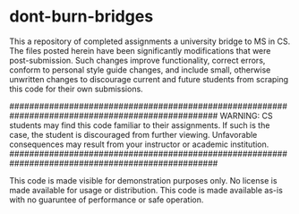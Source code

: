 # dont-burn-bridges
This a repository of completed assignments a university bridge to MS in CS.  The files posted herein have been significantly modifications that were post-submission.  Such changes improve functionality, correct errors, conform to personal style guide changes, and include small, otherwise unwritten changes to discourage current and future students from scraping this code for their own submissions.  

##################################################################################################
WARNING: CS students may find this code familiar to their assignments.  If such is the case, the student is discouraged from further viewing.  Unfavorable consequences may result from your instructor or academic institution.
##################################################################################################


This code is made visible for demonstration purposes only.  No license is made available for usage or distribution.  This code is made available as-is with no guaruntee of performance or safe operation.  
